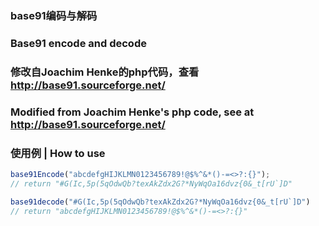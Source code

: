 ### base91编码与解码
### Base91 encode and decode
### 修改自Joachim Henke的php代码，查看 http://base91.sourceforge.net/
### Modified from Joachim Henke's php code, see at http://base91.sourceforge.net/
### 使用例 | How to use
```javascript
base91Encode("abcdefgHIJKLMN0123456789!@$%^&*()-=<>?:{}");
// return "#G(Ic,5p(5qOdwQb?texAkZdx2G?*NyWqOa16dvz{0&_t[rU`]D"

base91decode("#G(Ic,5p(5qOdwQb?texAkZdx2G?*NyWqOa16dvz{0&_t[rU`]D")
// return "abcdefgHIJKLMN0123456789!@$%^&*()-=<>?:{}"
```
